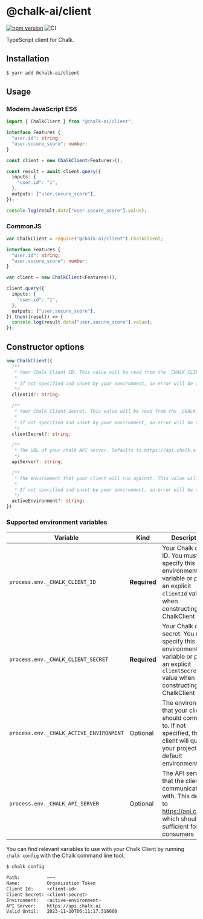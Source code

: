 # @chalk-ai/client

[![npm version](https://img.shields.io/npm/v/@chalk-ai/client?label=%40chalk-ai%2Fclient&logo=npm)](https://www.npmjs.com/package/@chalk-ai/client)
![CI](https://img.shields.io/github/workflow/status/@chalk-ai/client/check?branch=main)

TypeScript client for Chalk.

## Installation

```sh
$ yarn add @chalk-ai/client
```

## Usage

### Modern JavaScript ES6

```ts
import { ChalkClient } from "@chalk-ai/client";

interface Features {
  "user.id": string;
  "user.socure_score": number;
}

const client = new ChalkClient<Features>();

const result = await client.query({
  inputs: {
    "user.id": "1",
  },
  outputs: ["user.socure_score"],
});

console.log(result.data["user.socure_score"].value);
```

### CommonJS

```ts
var ChalkClient = require("@chalk-ai/client").ChalkClient;

interface Features {
  "user.id": string;
  "user.socure_score": number;
}

var client = new ChalkClient<Features>();

client.query({
  inputs: {
    "user.id": "1",
  },
  outputs: ["user.socure_score"],
}).then((result) => {
  console.log(result.data["user.socure_score"].value);
});
```

## Constructor options

```ts
new ChalkClient({
  /**
   * Your Chalk Client ID. This value will be read from the _CHALK_CLIENT_ID environment variable if not set explicitly.
   *
   * If not specified and unset by your environment, an error will be thrown on client creation
   */
  clientId?: string;

  /**
   * Your Chalk Client Secret. This value will be read from the _CHALK_CLIENT_ID environment variable if not set explicitly.
   *
   * If not specified and unset by your environment, an error will be thrown on client creation
   */
  clientSecret?: string;

  /**
   * The URL of your chalk API server. Defaults to https://api.chalk.ai
   */
  apiServer?: string;

  /**
   * The environment that your client will run against. This value will be read from the _CHALK_ACTIVE_ENVIRONMENT environment variable if not set explicitly.
   *
   * If not specified and unset by your environment, an error will be thrown on client creation
   */
  activeEnvironment?: string;
})
```

### Supported environment variables

| Variable      | Kind | Description |
| ------------- | ---- | ------------- |
| `process.env._CHALK_CLIENT_ID`  | **Required** | Your Chalk client ID. You must specify this environment variable or pass an explicit `clientId` value when constructing your ChalkClient |
| `process.env._CHALK_CLIENT_SECRET` | **Required** | Your Chalk client secret. You must specify this environment variable or pass an explicit `clientSecret` value when constructing your ChalkClient |
| `process.env._CHALK_ACTIVE_ENVIRONMENT` | Optional | The environment that your client should connect to. If not specified, the client will query your project's default environment |
| `process.env._CHALK_API_SERVER` | Optional | The API server that the client will communicate with. This defaults to https://api.chalk.ai which should be sufficient for most consumers |

You can find relevant variables to use with your Chalk Client by
running `chalk config` with the Chalk command line tool.

```sh
$ chalk config

Path:          ~~~
Name:          Organization Token
Client Id:     <client-id>
Client Secret: <client-secret>
Environment:   <active-environment>
API Server:    https://api.chalk.ai
Valid Until:   2023-11-10T06:11:17.516000
```
